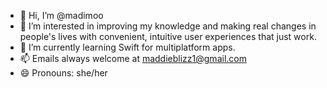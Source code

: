 - 👋 Hi, I’m @madimoo
- 👀 I’m interested in improving my knowledge and making real changes in people's lives with convenient, intuitive user experiences that just work.
- 🌱 I’m currently learning Swift for multiplatform apps.
- 📫 Emails always welcome at maddieblizz1@gmail.com
- 😄 Pronouns: she/her
